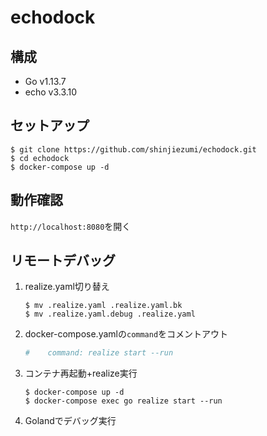 # echodock
## 構成
- Go v1.13.7
- echo v3.3.10

## セットアップ
```
$ git clone https://github.com/shinjiezumi/echodock.git
$ cd echodock
$ docker-compose up -d
```

## 動作確認
`http://localhost:8080`を開く

## リモートデバッグ
1. realize.yaml切り替え
    ```
    $ mv .realize.yaml .realize.yaml.bk
    $ mv .realize.yaml.debug .realize.yaml
    ```
2. docker-compose.yamlの`command`をコメントアウト
    ``` yaml
    #    command: realize start --run
    ```
3. コンテナ再起動+realize実行
    ``` 
    $ docker-compose up -d
    $ docker-compose exec go realize start --run
    ```
4. Golandでデバッグ実行